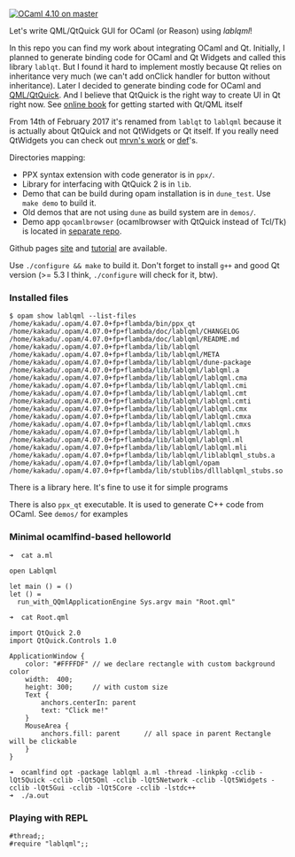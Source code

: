 [![OCaml 4.10 on master](https://github.com/kakadu/lablqml/workflows/Build/badge.svg)](https://github.com/kakadu/lablqml/actions)

Let's write QML/QtQuick GUI for OCaml (or Reason) using *lablqml*!

In this repo you can find my work about integrating OCaml and Qt. Initially, I
planned to generate binding code for OCaml and Qt Widgets and called this
library `lablqt`. But I found it
hard to implement mostly because Qt relies on inheritance very much (we can't
add onClick handler for button without inheritance). Later I decided to
generate binding code for OCaml and [QML/QtQuick](http://www.qt.io/qt-quick/).
And I believe that QtQuick is the right way to create UI in Qt right now.
See [online book](https://qmlbook.github.io/) for getting started with Qt/QML itself

From 14th of February 2017 it's renamed from `lablqt` to `lablqml` because it
is actually about QtQuick and not QtWidgets or Qt itself.  If
you really need QtWidgets you can check out
[mrvn's work](https://github.com/mrvn/ocaml-qt5) or
[def](https://github.com/let-def/cuite)'s.

Directories mapping:

* PPX syntax extension with code generator is in `ppx/`.
* Library for interfacing with QtQuick 2 is in `lib`.
* Demo that can be build during opam installation is in `dune_test`.
  Use `make demo` to build it.
* Old demos that are not using `dune` as build system are in `demos/`.
* Demo app `qocamlbrowser` (ocamlbrowser with QtQuick instead of Tcl/Tk) is
located in [separate repo](https://github.com/kakadu/qocamlbrowser_quick).

Github pages [site](http://kakadu.github.io/lablqml/) and
[tutorial](http://kakadu.github.io/lablqml/tutorial2.html) are available.

Use `./configure && make` to build it. Don't forget to install `g++` and good Qt
version (>= 5.3 I think, `./configure` will check for it, btw).

### Installed files

```
$ opam show lablqml --list-files
/home/kakadu/.opam/4.07.0+fp+flambda/bin/ppx_qt
/home/kakadu/.opam/4.07.0+fp+flambda/doc/lablqml/CHANGELOG
/home/kakadu/.opam/4.07.0+fp+flambda/doc/lablqml/README.md
/home/kakadu/.opam/4.07.0+fp+flambda/lib/lablqml
/home/kakadu/.opam/4.07.0+fp+flambda/lib/lablqml/META
/home/kakadu/.opam/4.07.0+fp+flambda/lib/lablqml/dune-package
/home/kakadu/.opam/4.07.0+fp+flambda/lib/lablqml/lablqml.a
/home/kakadu/.opam/4.07.0+fp+flambda/lib/lablqml/lablqml.cma
/home/kakadu/.opam/4.07.0+fp+flambda/lib/lablqml/lablqml.cmi
/home/kakadu/.opam/4.07.0+fp+flambda/lib/lablqml/lablqml.cmt
/home/kakadu/.opam/4.07.0+fp+flambda/lib/lablqml/lablqml.cmti
/home/kakadu/.opam/4.07.0+fp+flambda/lib/lablqml/lablqml.cmx
/home/kakadu/.opam/4.07.0+fp+flambda/lib/lablqml/lablqml.cmxa
/home/kakadu/.opam/4.07.0+fp+flambda/lib/lablqml/lablqml.cmxs
/home/kakadu/.opam/4.07.0+fp+flambda/lib/lablqml/lablqml.h
/home/kakadu/.opam/4.07.0+fp+flambda/lib/lablqml/lablqml.ml
/home/kakadu/.opam/4.07.0+fp+flambda/lib/lablqml/lablqml.mli
/home/kakadu/.opam/4.07.0+fp+flambda/lib/lablqml/liblablqml_stubs.a
/home/kakadu/.opam/4.07.0+fp+flambda/lib/lablqml/opam
/home/kakadu/.opam/4.07.0+fp+flambda/lib/stublibs/dlllablqml_stubs.so
```

There is a library here. It's fine to use it for simple programs

There is also `ppx_qt` executable. It is used to generate C++ code from OCaml.
See `demos/` for examples

### Minimal ocamlfind-based helloworld

    ➜  cat a.ml
```
open Lablqml

let main () = ()
let () =
  run_with_QQmlApplicationEngine Sys.argv main "Root.qml"
```

    ➜  cat Root.qml
```
import QtQuick 2.0
import QtQuick.Controls 1.0

ApplicationWindow {
    color: "#FFFFDF" // we declare rectangle with custom background color
    width:  400;
    height: 300;     // with custom size
    Text {
        anchors.centerIn: parent
        text: "Click me!"
    }
    MouseArea {
        anchors.fill: parent      // all space in parent Rectangle will be clickable
    }
}
```

    ➜  ocamlfind opt -package lablqml a.ml -thread -linkpkg -cclib -lQt5Quick -cclib -lQt5Qml -cclib -lQt5Network -cclib -lQt5Widgets -cclib -lQt5Gui -cclib -lQt5Core -cclib -lstdc++
    ➜  ./a.out

### Playing with REPL

    #thread;;
    #require "lablqml";;

